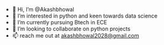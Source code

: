- 👋 Hi, I’m @Akashbhowal
- 👀 I’m interested in python and keen towards data science 
- 🌱 I’m currently pursuing Btech in ECE
- 💞️ I’m looking to collaborate on python projects 
- 📫 reach me out at akashbhowal2028@gmail.com

<!---

--->
